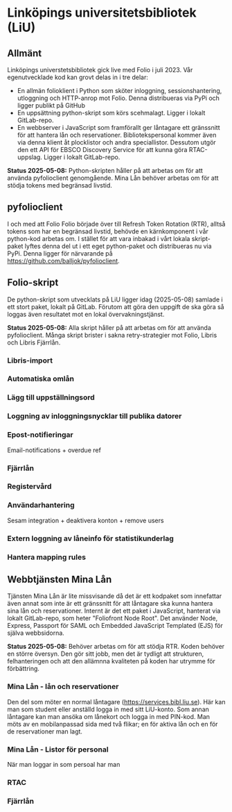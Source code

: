 # Linköpings universitetsbibliotek (LiU)

## Allmänt

Linköpings universtetsbibliotek gick live med Folio i juli 2023. Vår egenutvecklade kod kan grovt delas in i tre delar: 
- En allmän folioklient i Python som sköter inloggning, sessionshantering, utloggning och HTTP-anrop mot Folio. Denna distribueras via PyPi och ligger publikt på GitHub
- En uppsättning python-skript som körs scehmalagt. Ligger i lokalt GitLab-repo.
- En webbserver i JavaScript som framförallt ger låntagare ett gränssnitt för att hantera lån och reservationer. Bibliotekspersonal kommer även via denna klient åt plocklistor och andra speciallistor. Dessutom utgör den ett API för EBSCO Discovery Service för att kunna göra RTAC-uppslag. Ligger i lokalt GitLab-repo.

**Status 2025-05-08:** Python-skripten håller på att arbetas om för att använda pyfolioclient genomgående. Mina Lån behöver arbetas om för att stödja tokens med begränsad livstid.

## pyfolioclient

I och med att Folio Folio började över till Refresh Token Rotation (RTR), alltså tokens som har en begränsad livstid, behövde en kärnkomponent i vår python-kod arbetas om. I stället för att vara inbakad i vårt lokala skript-paket lyftes denna del ut i ett eget python-paket och distribueras nu via PyPi. Denna ligger för närvarande på https://github.com/balljok/pyfolioclient.

## Folio-skript

De python-skript som utvecklats på LiU ligger idag (2025-05-08) samlade i ett stort paket, lokalt på GitLab. Förutom att göra den uppgift de ska göra så loggas även resultatet mot en lokal övervakningstjänst. 

**Status 2025-05-08:** Alla skript håller på att arbetas om för att använda pyfolioclient. Många skript brister i sakna retry-strategier mot Folio, Libris och Libris Fjärrlån.

### Libris-import

### Automatiska omlån

### Lägg till uppställningsord

### Loggning av inloggningsnycklar till publika datorer

### Epost-notifieringar

Email-notifications + overdue ref

### Fjärrlån

### Registervård

### Användarhantering

Sesam integration + deaktivera konton + remove users

### Extern loggning av låneinfo för statistikunderlag

### Hantera mapping rules

## Webbtjänsten Mina Lån

Tjänsten Mina Lån är lite missvisande då det är ett kodpaket som innefattar även annat som inte är ett gränssnitt för att låntagare ska kunna hantera sina lån och reservationer. Internt är det ett paket i JavaScript, hanterat via lokalt GitLab-repo, som heter "Foliofront Node Root". Det använder Node, Express, Passport för SAML och Embedded JavaScript Templated (EJS) för själva webbsidorna.

**Status 2025-05-08:** Behöver arbetas om för att stödja RTR. Koden behöver en större översyn. Den gör sitt jobb, men det är tydligt att strukturen, felhanteringen och att den allämnna kvaliteten på koden har utrymme för förbättring. 

### Mina Lån - lån och reservationer

Den del som möter en normal låntagare (https://services.bibl.liu.se). Här kan man som student eller anställd logga in med sitt LiU-konto. Som annan låntagare kan man ansöka om lånekort och logga in med PIN-kod. Man möts av en mobilanpassad sida med två flikar; en för aktiva lån och en för de reservationer man lagt.

### Mina Lån - Listor för personal

När man loggar in som persoal har man 

### RTAC

### Fjärrlån

